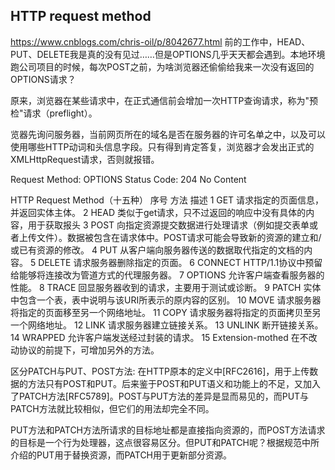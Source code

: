 ## HTTP request method
https://www.cnblogs.com/chris-oil/p/8042677.html
前的工作中，HEAD、PUT、DELETE我是真的没有见过……但是OPTIONS几乎天天都会遇到。本地环境跑公司项目的时候，每次POST之前，为啥浏览器还偷偷给我来一次没有返回的OPTIONS请求？

原来，浏览器在某些请求中，在正式通信前会增加一次HTTP查询请求，称为"预检"请求（preflight）。

览器先询问服务器，当前网页所在的域名是否在服务器的许可名单之中，以及可以使用哪些HTTP动词和头信息字段。只有得到肯定答复，浏览器才会发出正式的XMLHttpRequest请求，否则就报错。

Request Method: OPTIONS
Status Code: 204 No Content

HTTP Request Method（十五种）
序号  方法    描述
1     GET   请求指定的页面信息，并返回实体主体。
2     HEAD  类似于get请求，只不过返回的响应中没有具体的内容，用于获取报头
3     POST  向指定资源提交数据进行处理请求（例如提交表单或者上传文件）。数据被包含在请求体中。POST请求可能会导致新的资源的建立和/或已有资源的修改。
4     PUT 从客户端向服务器传送的数据取代指定的文档的内容。
5     DELETE  请求服务器删除指定的页面。
6     CONNECT HTTP/1.1协议中预留给能够将连接改为管道方式的代理服务器。
7     OPTIONS 允许客户端查看服务器的性能。
8     TRACE 回显服务器收到的请求，主要用于测试或诊断。
9     PATCH 实体中包含一个表，表中说明与该URI所表示的原内容的区别。
10    MOVE  请求服务器将指定的页面移至另一个网络地址。
11    COPY  请求服务器将指定的页面拷贝至另一个网络地址。
12    LINK  请求服务器建立链接关系。
13    UNLINK  断开链接关系。
14    WRAPPED 允许客户端发送经过封装的请求。
15    Extension-mothed  在不改动协议的前提下，可增加另外的方法。

区分PATCH与PUT、POST方法:
在HTTP原本的定义中[RFC2616]，用于上传数据的方法只有POST和PUT。后来鉴于POST和PUT语义和功能上的不足，又加入了PATCH方法[RFC5789]。POST与PUT方法的差异是显而易见的，而PUT与PATCH方法就比较相似，但它们的用法却完全不同。

PUT方法和PATCH方法所请求的目标地址都是直接指向资源的，而POST方法请求的目标是一个行为处理器，这点很容易区分。但PUT和PATCH呢？根据规范中所介绍的PUT用于替换资源，而PATCH用于更新部分资源。